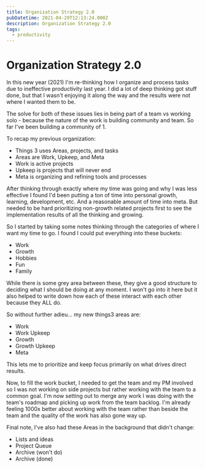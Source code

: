 ```yaml
---
title: Organization Strategy 2.0
pubDatetime: 2021-04-29T12:13:24.000Z
description: Organization Strategy 2.0
tags:
  - productivity
---
```


# Organization Strategy 2.0

In this new year (2021) I'm re-thinking how I organize and process tasks due to ineffective productivity last year. I did a lot of deep thinking got stuff done, but that I wasn't enjoying it along the way and the results were not where I wanted them to be.

The solve for both of these issues lies in being part of a team vs working solo - because the nature of the work is building community and team. So far I've been building a community of 1.

To recap my previous organization:

- Things 3 uses Areas, projects, and tasks
- Areas are Work, Upkeep, and Meta
- Work is active projects
- Upkeep is projects that will never end
- Meta is organizing and refining tools and processes

After thinking through exactly where my time was going and why I was less effective I found I'd been putting a ton of time into personal growth, learning, development, etc. And a reasonable amount of time into meta. But needed to be hard prioritizing non-growth related projects first to see the implementation results of all the thinking and growing.

So I started by taking some notes thinking through the categories of where I want my time to go. I found I could put everything into these buckets:

- Work
- Growth
- Hobbies
- Fun
- Family

While there is some grey area between these, they give a good structure to deciding what I should be doing at any moment. I won't go into it here but it also helped to write down how each of these interact with each other because they ALL do.

So without further adieu... my new things3 areas are:

- Work
- Work Upkeep
- Growth
- Growth Upkeep
- Meta

This lets me to prioritize and keep focus primarily on what drives direct results.

Now, to fill the work bucket, I needed to get the team and my PM involved so I was not working on side projects but rather working with the team to a common goal. I'm now setting out to merge any work I was doing with the team's roadmap and picking up work from the team backlog. I'm already feeling 1000x better about working with the team rather than beside the team and the quality of the work has also gone way up.

Final note, I've also had these Areas in the background that didn't change:

- Lists and ideas
- Project Queue
- Archive (won't do)
- Archive (done)
